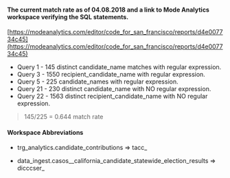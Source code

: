 #### The current match rate as of 04.08.2018 and a link to Mode Analytics workspace verifying the SQL statements.

[https://modeanalytics.com/editor/code_for_san_francisco/reports/d4e007734c45](https://modeanalytics.com/editor/code_for_san_francisco/reports/d4e007734c45)

* Query 1 -  145 distinct candidate_name matches with regular expression.
* Query 3 -  1550 recipient_candidate_name with regular expression.
* Query 5 -  225 candidate_names with regular expression.
* Query 21 - 230 distinct candidate_name with NO regular expression.
* Query 22 - 1563 distinct recipient_candidate_name with NO regular expression.

> 145/225 =  0.644 match rate

#### Workspace Abbreviations

* trg_analytics.candidate_contributions => tacc_
 
* data_ingest.casos__california_candidate_statewide_election_results => dicccser_



